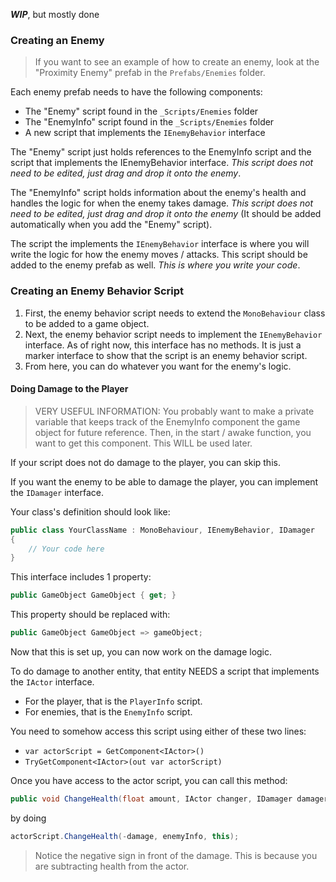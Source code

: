 
***WIP***, but mostly done

### Creating an Enemy

> If you want to see an example of how to create an enemy, look at the "Proximity Enemy" prefab in the `Prefabs/Enemies` folder.

Each enemy prefab needs to have the following components:

- The "Enemy" script found in the `_Scripts/Enemies` folder
- The "EnemyInfo" script found in the `_Scripts/Enemies` folder
- A new script that implements the `IEnemyBehavior` interface

The "Enemy" script just holds references to the EnemyInfo script and the script that implements the IEnemyBehavior interface. *This script does not need to be edited, just drag and drop it onto the enemy*.

The "EnemyInfo" script holds information about the enemy's health and handles the logic for when the enemy takes damage. *This script does not need to be edited, just drag and drop it onto the enemy* (It should be added automatically when you add the "Enemy" script).

The script the implements the `IEnemyBehavior` interface is where you will write the logic for how the enemy moves / attacks. This script should be added to the enemy prefab as well. *This is where you write your code*.

### Creating an Enemy Behavior Script

1. First, the enemy behavior script needs to extend the `MonoBehaviour` class to be added to a game object.
2. Next, the enemy behavior script needs to implement the `IEnemyBehavior` interface. As of right now, this interface has no methods. It is just a marker interface to show that the script is an enemy behavior script.
3. From here, you can do whatever you want for the enemy's logic.

#### Doing Damage to the Player

> VERY USEFUL INFORMATION:
> You probably want to make a private variable that keeps track of the EnemyInfo component the game object for future reference. Then, in the start / awake function, you want to get this component. This WILL be used later.

If your script does not do damage to the player, you can skip this.

If you want the enemy to be able to damage the player, you can implement the `IDamager` interface.

Your class's definition should look like:

```csharp
public class YourClassName : MonoBehaviour, IEnemyBehavior, IDamager
{
    // Your code here
}
```

This interface includes 1 property:

```csharp
public GameObject GameObject { get; }
```

This property should be replaced with:

```csharp
public GameObject GameObject => gameObject;
```

Now that this is set up, you can now work on the damage logic.

To do damage to another entity, that entity NEEDS a script that implements the `IActor` interface.

- For the player, that is the `PlayerInfo` script.
- For enemies, that is the `EnemyInfo` script.

You need to somehow access this script using either of these two lines:

- `var actorScript = GetComponent<IActor>()`
- `TryGetComponent<IActor>(out var actorScript)`

Once you have access to the actor script, you can call this method:

```csharp
public void ChangeHealth(float amount, IActor changer, IDamager damager)
```

by doing

```csharp
actorScript.ChangeHealth(-damage, enemyInfo, this);
```

> Notice the negative sign in front of the damage. This is because you are subtracting health from the actor.
